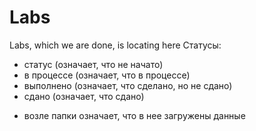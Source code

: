 # Labs
Labs, which we are done, is locating here
Статусы:
- статус (означает, что не начато)
- в процессе (означает, что в процессе)
- выполнено (означает, что сделано, но не сдано)
- сдано (означает, что сдано)

+ возле папки означает, что в нее загружены данные